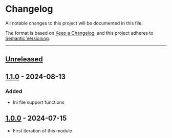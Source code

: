 # Changelog

All notable changes to this project will be documented in this file.

The format is based on [Keep a Changelog](https://keepachangelog.com/en/1.0.0/),
and this project adheres to [Semantic Versioning](https://semver.org/spec/v2.0.0.html).

* * *

## [Unreleased]

## [1.1.0] - 2024-08-13

### Added

- Ini file support functions

## [1.0.0] - 2024-07-15

- First iteration of this module

[Unreleased]: https://github.com/ortus-boxlang/bx-oshi/compare/v1.1.0...HEAD

[1.1.0]: https://github.com/ortus-boxlang/bx-oshi/compare/v1.0.0...v1.1.0

[1.0.0]: https://github.com/ortus-boxlang/bx-oshi/compare/0f2d4f5b4cb3fe5f05a0de9ddc7db5ab3d134dc0...v1.0.0
